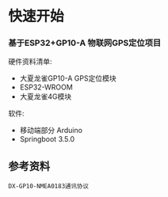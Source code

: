 # 快速开始

### 基于ESP32+GP10-A 物联网GPS定位项目

硬件资料清单:

* 大夏龙雀GP10-A GPS定位模块
* ESP32-WROOM
* 大夏龙雀4G模块

软件:

* 移动端部分 Arduino
* Springboot 3.5.0

## 参考资料

    DX-GP10-NMEA0183通讯协议

